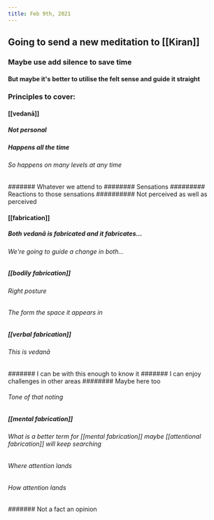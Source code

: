 ```yaml
---
title: Feb 9th, 2021
---
```


## Going to send a new meditation to [[Kiran]]
### Maybe use add silence to save time
#### But maybe it's better to utilise the felt sense and guide it straight
### Principles to cover:
#### [[vedanā]]
##### Not personal
##### Happens all the time
###### So happens on many levels at any time
####### Whatever we attend to
######## Sensations
######### Reactions to those sensations
########## Not perceived as well as perceived
#### [[fabrication]]
##### Both vedanā is fabricated and it fabricates…
###### We're going to guide a change in both…
##### [[bodily fabrication]]
###### Right posture
###### The form the space it appears in
##### [[verbal fabrication]]
###### This is vedanā
####### I can be with this enough to know it
####### I can enjoy challenges in other areas
######## Maybe here too
###### Tone of that noting
##### [[mental fabrication]]
###### What is a better term for [[mental fabrication]] maybe [[attentional fabrication]] will keep searching
###### Where attention lands
###### How attention lands
####### Not a fact an opinion
